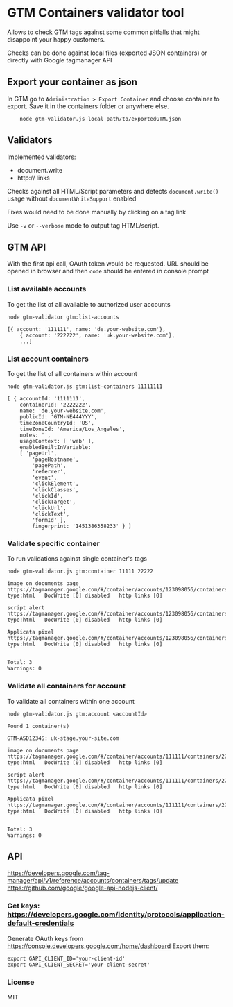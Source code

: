 # GTM Containers validator tool

Allows to check GTM tags against some common pitfalls that might disappoint your happy customers.

Checks can be done against local files (exported JSON containers) or directly with Google tagmanager API

## Export your container as json

In GTM go to `Administration > Export Container` and choose container to export.
Save it in the containers folder or anywhere else.


        node gtm-validator.js local path/to/exportedGTM.json

## Validators

Implemented validators:
* document.write
* http:// links

Checks against all HTML/Script parameters and detects `document.write()` usage without `documentWriteSupport` enabled

Fixes would need to be done manually by clicking on a tag link

Use `-v` or `--verbose` mode to output tag HTML/script.

## GTM API

With the first api call, OAuth token would be requested.
URL should be opened in browser and then `code` should be entered in console prompt


### List available accounts

To get the list of all available to authorized user accounts

```
node gtm-validator gtm:list-accounts

[{ account: '111111', name: 'de.your-website.com'},
    { account: '222222', name: 'uk.your-website.com'},
    ...]
```

### List account containers

To get the list of all containers within account

```
node gtm-validator.js gtm:list-containers 11111111

[ { accountId: '1111111',
    containerId: '2222222',
    name: 'de.your-website.com',
    publicId: 'GTM-NE444YYY',
    timeZoneCountryId: 'US',
    timeZoneId: 'America/Los_Angeles',
    notes: '',
    usageContext: [ 'web' ],
    enabledBuiltInVariable:
    [ 'pageUrl',
        'pageHostname',
        'pagePath',
        'referrer',
        'event',
        'clickElement',
        'clickClasses',
        'clickId',
        'clickTarget',
        'clickUrl',
        'clickText',
        'formId' ],
        fingerprint: '1451386358233' } ]
```

### Validate specific container

To run validations against single container's tags

```
node gtm-validator.js gtm:container 11111 22222

image on documents page                 https://tagmanager.google.com/#/container/accounts/123098056/containers/1537360/tags/5
type:html   DocWrite [0] disabled   http links [0]

script alert                            https://tagmanager.google.com/#/container/accounts/123098056/containers/1537360/tags/7
type:html   DocWrite [0] disabled   http links [0]

Applicata pixel                         https://tagmanager.google.com/#/container/accounts/123098056/containers/1537360/tags/8
type:html   DocWrite [0] disabled   http links [0]


Total: 3
Warnings: 0

```

### Validate all containers for account

To validate all containers within one account

```
node gtm-validator.js gtm:account <accountId>

Found 1 container(s)

GTM-ASD1234S: uk-stage.your-site.com

image on documents page                 https://tagmanager.google.com/#/container/accounts/111111/containers/22222/tags/5
type:html   DocWrite [0] disabled   http links [0]

script alert                            https://tagmanager.google.com/#/container/accounts/111111/containers/22222/tags/7
type:html   DocWrite [0] disabled   http links [0]

Applicata pixel                         https://tagmanager.google.com/#/container/accounts/111111/containers/22222/tags/8
type:html   DocWrite [0] disabled   http links [0]


Total: 3
Warnings: 0
```



## API
https://developers.google.com/tag-manager/api/v1/reference/accounts/containers/tags/update
https://github.com/google/google-api-nodejs-client/


### Get keys: https://developers.google.com/identity/protocols/application-default-credentials
Generate OAuth keys from https://console.developers.google.com/home/dashboard
Export them:

    export GAPI_CLIENT_ID='your-client-id'
    export GAPI_CLIENT_SECRET='your-client-secret'


### License
MIT